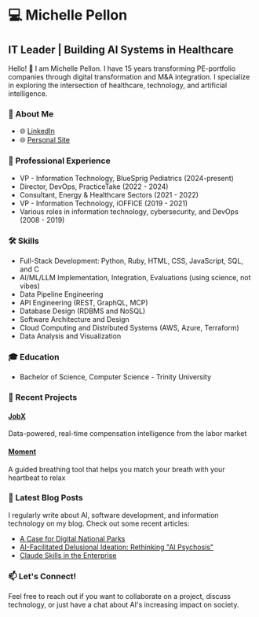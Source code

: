 # 💻 Michelle Pellon

## IT Leader | Building AI Systems in Healthcare

Hello! 👋 I am Michelle Pellon. I have 15 years transforming PE-portfolio 
companies through digital transformation and M&A integration. I specialize
in exploring the intersection of healthcare, technology, and artificial
intelligence.

### 🚀 About Me

- 🌐 [LinkedIn](https://www.linkedin.com/in/michelle-pellon/)
- 🌐 [Personal Site](https://michellepellon.com)

### 💼 Professional Experience

- VP - Information Technology, BlueSprig Pediatrics (2024-present)
- Director, DevOps, PracticeTake (2022 - 2024)
- Consultant, Energy & Healthcare Sectors (2021 - 2022)
- VP - Information Technology, iOFFICE (2019 - 2021)
- Various roles in information technology, cybersecurity, and DevOps (2008 - 2019)

### 🛠 Skills

- Full-Stack Development: Python, Ruby, HTML, CSS, JavaScript, SQL, and C
- AI/ML/LLM Implementation, Integration, Evaluations (using science, not vibes)
- Data Pipeline Engineering
- API Engineering (REST, GraphQL, MCP)
- Database Design (RDBMS and NoSQL)
- Software Architecture and Design
- Cloud Computing and Distributed Systems (AWS, Azure, Terraform)
- Data Analysis and Visualization

### 🎓 Education

- Bachelor of Science, Computer Science - Trinity University

### 🌟 Recent Projects

#### [JobX](https://github.com/michellepellon/jobx)
Data-powered, real-time compensation intelligence from the labor market

#### [Moment](https://github.com/michellepellon/moment)
A guided breathing tool that helps you match your breath with your heartbeat to relax

### 📝 Latest Blog Posts

I regularly write about AI, software development, and information technology on 
my blog. Check out some recent articles:

- [A Case for Digital National Parks](https://michellepellon.com/blog/2025-08-18-a-case-for-digital-national-parks)
- [AI-Facilitated Delusional Ideation: Rethinking "AI Psychosis"](https://michellepellon.com/blog/2025-08-24-ai-facilitated-delusional-ideation)
- [Claude Skills in the Enterprise](https://michellepellon.com/blog/2025-10-20-claude-skills-in-the-enterprise)

### 📫 Let's Connect!

Feel free to reach out if you want to collaborate on a project, discuss 
technology, or just have a chat about AI's increasing impact on society.
